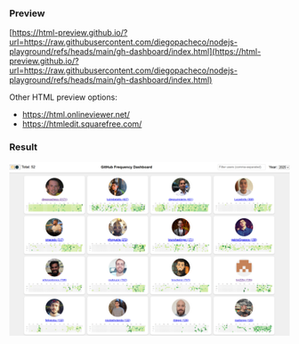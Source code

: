 ### Preview

[https://html-preview.github.io/?url=https://raw.githubusercontent.com/diegopacheco/nodejs-playground/refs/heads/main/gh-dashboard/index.html](https://html-preview.github.io/?url=https://raw.githubusercontent.com/diegopacheco/nodejs-playground/refs/heads/main/gh-dashboard/index.html)

Other HTML preview options:
* https://html.onlineviewer.net/
* https://htmledit.squarefree.com/

### Result

<img src="result-ghdash.png" width="800" />